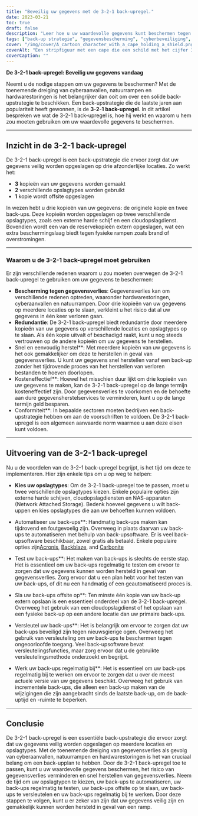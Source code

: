 ```yaml
---
title: "Beveilig uw gegevens met de 3-2-1 back-upregel."
date: 2023-03-21
toc: true
draft: false
description: "Leer hoe u uw waardevolle gegevens kunt beschermen tegen cyberaanvallen, natuurrampen en hardwarestoringen."
tags: ["back-up strategie", "gegevensbescherming", "cyberbeveiliging", "gegevensredundantie", "preventie van gegevensverlies", "gegevensherstel", "compliance", "externe harde schijven", "cloudopslagdiensten", "netwerkgebonden opslag", "backup software", "automatische back-ups", "gegevensbeveiliging", "noodherstel", "offsite back-up", "redundante back-ups", "beste praktijken voor back-up", "back-upoplossingen", "soorten opslag", "dataveiligheid"]
cover: "/img/cover/A_cartoon_character_with_a_cape_holding_a_shield.png"
coverAlt: "Een stripfiguur met een cape die een schild met het cijfer 3 erop vasthoudt, terwijl hij bovenop twee opslagdozen staat, waarvan de ene een harde schijf voorstelt en de andere een wolk, en naar een wereldbol wijst die offsite-opslag voorstelt."
coverCaption: ""
---
```


**De 3-2-1 back-upregel: Beveilig uw gegevens vandaag**

Neemt u de nodige stappen om uw gegevens te beschermen? Met de toenemende dreiging van cyberaanvallen, natuurrampen en hardwarestoringen is het belangrijker dan ooit om over een solide back-upstrategie te beschikken. Een back-upstrategie die de laatste jaren aan populariteit heeft gewonnen, is de **3-2-1 back-upregel**. In dit artikel bespreken we wat de 3-2-1 back-upregel is, hoe hij werkt en waarom u hem zou moeten gebruiken om uw waardevolle gegevens te beschermen.

______

## Inzicht in de 3-2-1 back-upregel

De 3-2-1 back-upregel is een back-upstrategie die ervoor zorgt dat uw gegevens veilig worden opgeslagen op drie afzonderlijke locaties. Zo werkt het:

- **3** kopieën van uw gegevens worden gemaakt
- **2** verschillende opslagtypes worden gebruikt
- **1** kopie wordt offsite opgeslagen

In wezen hebt u drie kopieën van uw gegevens: de originele kopie en twee back-ups. Deze kopieën worden opgeslagen op twee verschillende opslagtypes, zoals een externe harde schijf en een cloudopslagdienst. Bovendien wordt een van de reservekopieën extern opgeslagen, wat een extra beschermingslaag biedt tegen fysieke rampen zoals brand of overstromingen.

______


### Waarom u de 3-2-1 back-upregel moet gebruiken

Er zijn verschillende redenen waarom u zou moeten overwegen de 3-2-1 back-upregel te gebruiken om uw gegevens te beschermen:

- **Bescherming tegen gegevensverlies**: Gegevensverlies kan om verschillende redenen optreden, waaronder hardwarestoringen, cyberaanvallen en natuurrampen. Door drie kopieën van uw gegevens op meerdere locaties op te slaan, verkleint u het risico dat al uw gegevens in één keer verloren gaan.
- **Redundantie**: De 3-2-1 back-upregel biedt redundantie door meerdere kopieën van uw gegevens op verschillende locaties en opslagtypes op te slaan. Als één kopie uitvalt of beschadigd raakt, kunt u nog steeds vertrouwen op de andere kopieën om uw gegevens te herstellen.
- Snel en eenvoudig herstel**: Met meerdere kopieën van uw gegevens is het ook gemakkelijker om deze te herstellen in geval van gegevensverlies. U kunt uw gegevens snel herstellen vanaf een back-up zonder het tijdrovende proces van het herstellen van verloren bestanden te hoeven doorlopen.
- Kosteneffectief**: Hoewel het misschien duur lijkt om drie kopieën van uw gegevens te maken, kan de 3-2-1 back-upregel op de lange termijn kosteneffectief zijn. Door gegevensverlies te voorkomen en de behoefte aan dure gegevensherstelservices te verminderen, kunt u op de lange termijn geld besparen.
- Conformiteit**: In bepaalde sectoren moeten bedrijven een back-upstrategie hebben om aan de voorschriften te voldoen. De 3-2-1 back-upregel is een algemeen aanvaarde norm waarmee u aan deze eisen kunt voldoen.

______


## Uitvoering van de 3-2-1 back-upregel

Nu u de voordelen van de 3-2-1 back-upregel begrijpt, is het tijd om deze te implementeren. Hier zijn enkele tips om u op weg te helpen:

- **Kies uw opslagtypes**: Om de 3-2-1 back-upregel toe te passen, moet u twee verschillende opslagtypes kiezen. Enkele populaire opties zijn externe harde schijven, cloudopslagdiensten en NAS-apparaten (Network Attached Storage). Bedenk hoeveel gegevens u wilt back-uppen en kies opslagtypes die aan uw behoeften kunnen voldoen.

- Automatiseer uw back-ups**: Handmatig back-ups maken kan tijdrovend en foutgevoelig zijn. Overweeg in plaats daarvan uw back-ups te automatiseren met behulp van back-upsoftware. Er is veel back-upsoftware beschikbaar, zowel gratis als betaald. Enkele populaire opties zijn[Acronis](https://www.acronis.com/), [Backblaze](https://www.backblaze.com/), and [Carbonite](https://www.carbonite.com/)

- Test uw back-ups**: Het maken van back-ups is slechts de eerste stap. Het is essentieel om uw back-ups regelmatig te testen om ervoor te zorgen dat uw gegevens kunnen worden hersteld in geval van gegevensverlies. Zorg ervoor dat u een plan hebt voor het testen van uw back-ups, of dit nu een handmatig of een geautomatiseerd proces is.

- Sla uw back-ups offsite op**: Ten minste één kopie van uw back-up extern opslaan is een essentieel onderdeel van de 3-2-1 back-upregel. Overweeg het gebruik van een cloudopslagdienst of het opslaan van een fysieke back-up op een andere locatie dan uw primaire back-ups.

- Versleutel uw back-ups**: Het is belangrijk om ervoor te zorgen dat uw back-ups beveiligd zijn tegen nieuwsgierige ogen. Overweeg het gebruik van versleuteling om uw back-ups te beschermen tegen ongeoorloofde toegang. Veel back-upsoftware bevat versleutelingsfuncties, maar zorg ervoor dat u de gebruikte versleutelingsmethode onderzoekt en begrijpt.

- Werk uw back-ups regelmatig bij**: Het is essentieel om uw back-ups regelmatig bij te werken om ervoor te zorgen dat u over de meest actuele versie van uw gegevens beschikt. Overweeg het gebruik van incrementele back-ups, die alleen een back-up maken van de wijzigingen die zijn aangebracht sinds de laatste back-up, om de back-uptijd en -ruimte te beperken.

______

## Conclusie

De 3-2-1 back-upregel is een essentiële back-upstrategie die ervoor zorgt dat uw gegevens veilig worden opgeslagen op meerdere locaties en opslagtypes. Met de toenemende dreiging van gegevensverlies als gevolg van cyberaanvallen, natuurrampen en hardwarestoringen is het van cruciaal belang om een back-upplan te hebben. Door de 3-2-1 back-upregel toe te passen, kunt u uw waardevolle gegevens beschermen, het risico van gegevensverlies verminderen en snel herstellen van gegevensverlies. Neem de tijd om uw opslagtypen te kiezen, uw back-ups te automatiseren, uw back-ups regelmatig te testen, uw back-ups offsite op te slaan, uw back-ups te versleutelen en uw back-ups regelmatig bij te werken. Door deze stappen te volgen, kunt u er zeker van zijn dat uw gegevens veilig zijn en gemakkelijk kunnen worden hersteld in geval van een ramp.